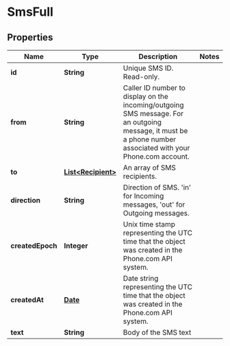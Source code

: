 
# SmsFull

## Properties
Name | Type | Description | Notes
------------ | ------------- | ------------- | -------------
**id** | **String** | Unique SMS ID. Read-only. | 
**from** | **String** | Caller ID number to display on the incoming/outgoing SMS message. For an outgoing message, it must be a phone number associated with your Phone.com account. | 
**to** | [**List&lt;Recipient&gt;**](Recipient.md) | An array of SMS recipients. | 
**direction** | **String** | Direction of SMS. &#39;in&#39; for Incoming messages, &#39;out&#39; for Outgoing messages. | 
**createdEpoch** | **Integer** | Unix time stamp representing the UTC time that the object was created in the Phone.com API system. | 
**createdAt** | [**Date**](Date.md) | Date string representing the UTC time that the object was created in the Phone.com API system. | 
**text** | **String** | Body of the SMS text | 



